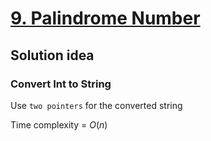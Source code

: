 # [9. Palindrome Number](https://leetcode.com/problems/palindrome-number/)

## Solution idea

### Convert Int to String
Use `two pointers` for the converted string

Time complexity = $O(n)$